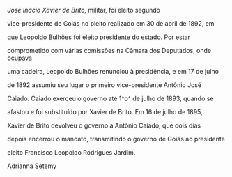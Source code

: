

*José Inácio Xavier de Brito,* militar, foi eleito segundo

vice-presidente de Goiás no pleito realizado em 30 de abril de 1892, em

que Leopoldo Bulhões foi eleito presidente do estado. Por estar

comprometido com várias comissões na Câmara dos Deputados, onde ocupava

uma cadeira, Leopoldo Bulhões renunciou à presidência, e em 17 de julho

de 1892 assumiu seu lugar o primeiro vice-presidente Antônio José

Caiado. Caiado exerceu o governo até 1^o^ de julho de 1893, quando se

afastou e foi substituído por Xavier de Brito. Em 16 de julho de 1895,

Xavier de Brito devolveu o governo a Antônio Caiado, que dois dias

depois encerrou o mandato, transmitindo o governo de Goiás ao presidente

eleito Francisco Leopoldo Rodrigues Jardim.



Adrianna Setemy



